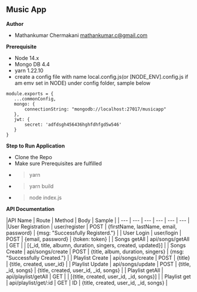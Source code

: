 ## Music App

**Author**
 - Mathankumar Chermakani <mathankumar.c@gmail.com>

**Prerequisite**
 - Node 14.x
 - Mongo DB 4.4
 - yarn 1.22.10
 - create a config file with name local.config.js(or [NODE_ENV].config.js if am emv set in NODE) under config folder, sample below
 ```
 module.exports = {
    ...commonConfig,
    mongo: {
        connectionString: "mongodb://localhost:27017/musicapp"
    },
    jwt: {
        secret: 'adfdsgh456436hghfdhfgd5w546'
    }
}
```

 **Step to Run Application**
 - Clone the Repo
 - Make sure Prerequisites are fulfilled
 - > yarn
 - > yarn build
 - > node index.js

 **API Documentation**

|API Name | Route | Method | Body | Sample |
| --- | --- | --- | --- | --- | --- |
|User Registration | user/register | POST | {firstName, lastName, email, password} | {msg: "Successfully Registerd."} |
| User Login | user/login | POST | {email, password} | {token: token} |
| Songs getAll | api/songs/getAll | GET | | [{_id, title, albumn, duration, singers, created, updated}] |
| Songs Create | api/songs/create | POST | {title, album, duration, singers} | {msg: "Successfully Created."} |
| Playlist Create | api/songs/create | POST | {title} | {title, created, user_id} |
| Playlist Update | api/songs/update | POST | {title, _id, songs} | {title, created, user_id, _id, songs} |
| Playlist getAll | api/playlist/getAll | GET |  | [{title, created, user_id, _id, songs}] |
| Playlist get | api/playlist/get/:id | GET | ID | {title, created, user_id, _id, songs} |